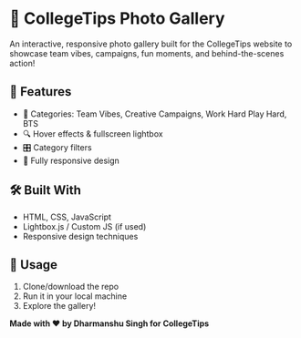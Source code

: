 # 📸 CollegeTips Photo Gallery

An interactive, responsive photo gallery built for the CollegeTips website to showcase team vibes, campaigns, fun moments, and behind-the-scenes action!

## 🚀 Features

- 📁 Categories: Team Vibes, Creative Campaigns, Work Hard Play Hard, BTS
- 🔍 Hover effects & fullscreen lightbox
- 🎛️ Category filters
- 📱 Fully responsive design

## 🛠️ Built With

- HTML, CSS, JavaScript
- Lightbox.js / Custom JS (if used)
- Responsive design techniques

## 📂 Usage

1. Clone/download the repo
2. Run it in your local machine
3. Explore the gallery!

**Made with ❤️ by Dharmanshu Singh for CollegeTips**
